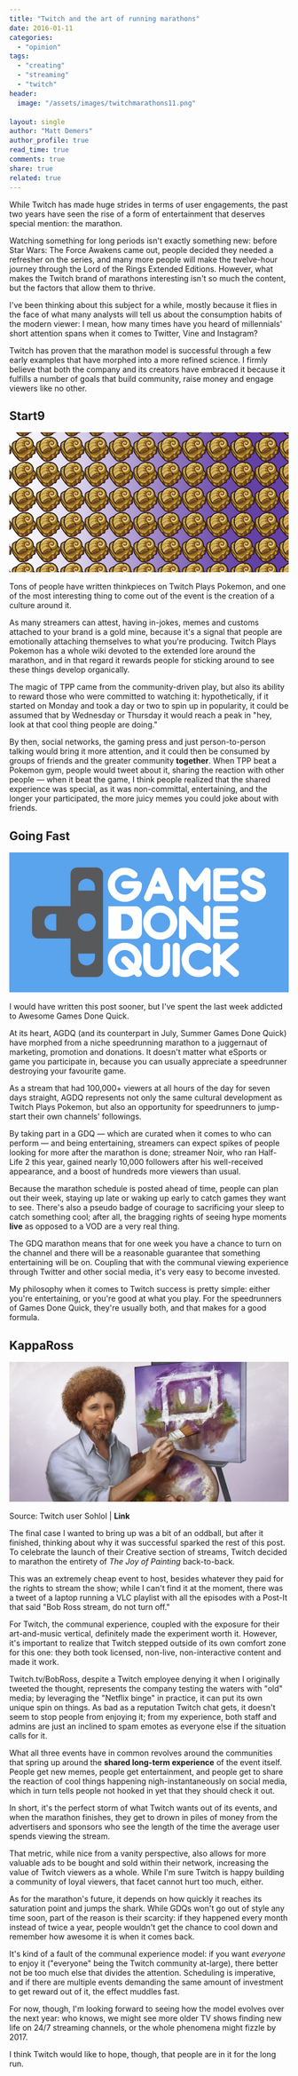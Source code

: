```yaml
---
title: "Twitch and the art of running marathons"
date: 2016-01-11
categories: 
  - "opinion"
tags: 
  - "creating"
  - "streaming"
  - "twitch"
header:
  image: "/assets/images/twitchmarathons11.png"

layout: single
author: "Matt Demers"
author_profile: true
read_time: true
comments: true
share: true
related: true
---
```


While Twitch has made huge strides in terms of user engagements, the past two years have seen the rise of a form of entertainment that deserves special mention: the marathon.

Watching something for long periods isn't exactly something new: before Star Wars: The Force Awakens came out, people decided they needed a refresher on the series, and many more people will make the twelve-hour journey through the Lord of the Rings Extended Editions. However, what makes the Twitch brand of marathons interesting isn't so much the content, but the factors that allow them to thrive.

I've been thinking about this subject for a while, mostly because it flies in the face of what many analysts will tell us about the consumption habits of the modern viewer: I mean, how many times have you heard of millennials' short attention spans when it comes to Twitter, Vine and Instagram?

<!--more-->

Twitch has proven that the marathon model is successful through a few early examples that have morphed into a more refined science. I firmly believe that both the company and its creators have embraced it because it fulfills a number of goals that build community, raise money and engage viewers like no other.

## Start9

![](/assets/images/tpp-1.png)

Tons of people have written thinkpieces on Twitch Plays Pokemon, and one of the most interesting thing to come out of the event is the creation of a culture around it.

As many streamers can attest, having in-jokes, memes and customs attached to your brand is a gold mine, because it's a signal that people are emotionally attaching themselves to what you're producing. Twitch Plays Pokemon has a whole wiki devoted to the extended lore around the marathon, and in that regard it rewards people for sticking around to see these things develop organically.

The magic of TPP came from the community-driven play, but also its ability to reward those who were committed to watching it: hypothetically, if it started on Monday and took a day or two to spin up in popularity, it could be assumed that by Wednesday or Thursday it would reach a peak in "hey, look at that cool thing people are doing."

By then, social networks, the gaming press and just person-to-person talking would bring it more attention, and it could then be consumed by groups of friends and the greater community **together**. When TPP beat a Pokemon gym, people would tweet about it, sharing the reaction with other people — when it beat the game, I think people realized that the shared experience was special, as it was non-committal, entertaining, and the longer your participated, the more juicy memes you could joke about with friends.

## Going Fast

![](/assets/images/gdq.png)

I would have written this post sooner, but I've spent the last week addicted to Awesome Games Done Quick.

At its heart, AGDQ (and its counterpart in July, Summer Games Done Quick) have morphed from a niche speedrunning marathon to a juggernaut of marketing, promotion and donations. It doesn't matter what eSports or game you participate in, because you can usually appreciate a speedrunner destroying your favourite game.

As a stream that had 100,000+ viewers at all hours of the day for seven days straight, AGDQ represents not only the same cultural development as Twitch Plays Pokemon, but also an opportunity for speedrunners to jump-start their own channels' followings.

By taking part in a GDQ — which are curated when it comes to who can perform — and being entertaining, streamers can expect spikes of people looking for more after the marathon is done; streamer Noir, who ran Half-Life 2 this year, gained nearly 10,000 followers after his well-received appearance, and a boost of hundreds more viewers than usual.

Because the marathon schedule is posted ahead of time, people can plan out their week, staying up late or waking up early to catch games they want to see. There's also a pseudo badge of courage to sacrificing your sleep to catch something cool; after all, the bragging rights of seeing hype moments **live** as opposed to a VOD are a very real thing.

The GDQ marathon means that for one week you have a chance to turn on the channel and there will be a reasonable guarantee that something entertaining will be on. Coupling that with the communal viewing experience through Twitter and other social media, it's very easy to become invested.

My philosophy when it comes to Twitch success is pretty simple: either you're entertaining, or you're good at what you play. For the speedrunners of Games Done Quick, they're usually both, and that makes for a good formula.

## KappaRoss

![](/assets/images/KappaRoss.png)

Source: Twitch user Sohlol | **Link**

The final case I wanted to bring up was a bit of an oddball, but after it finished, thinking about why it was successful sparked the rest of this post. To celebrate the launch of their Creative section of streams, Twitch decided to marathon the entirety of _The Joy of Painting_ back-to-back.

This was an extremely cheap event to host, besides whatever they paid for the rights to stream the show; while I can't find it at the moment, there was a tweet of a laptop running a VLC playlist with all the episodes with a Post-It that said "Bob Ross stream, do not turn off."

For Twitch, the communal experience, coupled with the exposure for their art-and-music vertical, definitely made the experiment worth it. However, it's important to realize that Twitch stepped outside of its own comfort zone for this one: they both took licensed, non-live, non-interactive content and made it work.

Twitch.tv/BobRoss, despite a Twitch employee denying it when I originally tweeted the thought, represents the company testing the waters with "old" media; by leveraging the "Netflix binge" in practice, it can put its own unique spin on things. As bad as a reputation Twitch chat gets, it doesn't seem to stop people from enjoying it; from my experience, both staff and admins are just an inclined to spam emotes as everyone else if the situation calls for it.

What all three events have in common revolves around the communities that spring up around the **shared long-term experience** of the event itself. People get new memes, people get entertainment, and people get to share the reaction of cool things happening nigh-instantaneously on social media, which in turn tells people not hooked in yet that they should check it out.

In short, it's the perfect storm of what Twitch wants out of its events, and when the marathon finishes, they get to drown in piles of money from the advertisers and sponsors who see the length of the time the average user spends viewing the stream.

That metric, while nice from a vanity perspective, also allows for more valuable ads to be bought and sold within their network, increasing the value of Twitch viewers as a whole. While I'm sure Twitch is happy building a community of loyal viewers, that facet cannot hurt too much, either.

As for the marathon's future, it depends on how quickly it reaches its saturation point and jumps the shark. While GDQs won't go out of style any time soon, part of the reason is their scarcity: if they happened every month instead of twice a year, people wouldn't get the chance to cool down and remember how awesome it is when it comes back.

It's kind of a fault of the communal experience model: if you want _everyone_ to enjoy it ("everyone" being the Twitch community at-large), there better not be too much else that divides the attention. Scheduling is imperative, and if there are multiple events demanding the same amount of investment to get reward out of it, the effect muddles fast.

For now, though, I'm looking forward to seeing how the model evolves over the next year: who knows, we might see more older TV shows finding new life on 24/7 streaming channels, or the whole phenomena might fizzle by 2017.

I think Twitch would like to hope, though, that people are in it for the long run.
